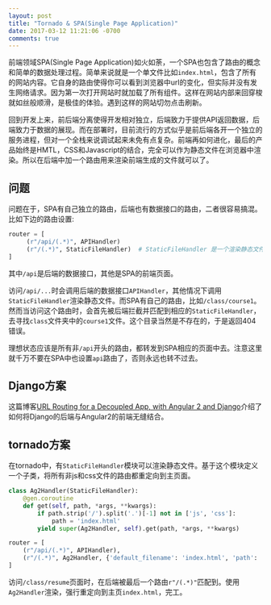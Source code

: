 ```yaml
---
layout: post
title: "Tornado & SPA(Single Page Application)"
date: 2017-03-12 11:21:06 -0700
comments: true
---
```


前端领域SPA(Single Page Application)如火如荼，一个SPA也包含了路由的概念和简单的数据处理过程。简单来说就是一个单文件比如`index.html`，包含了所有的网站内容。它自身的路由使得你可以看到浏览器中url的变化，但实际并没有发生网络请求。因为第一次打开网站时就加载了所有组件。这样在网站内部来回穿梭就如丝般顺滑，是极佳的体验。遇到这样的网站切勿点击刷新。

回到开发上来，前后端分离使得开发相对独立，后端致力于提供API返回数据，后端致力于数据的展现。而在部署时，目前流行的方式似乎是前后端各开一个独立的服务进程，但对一个全栈来说调试起来未免有点复杂。前端再如何进化，最后的产品始终是HMTL，CSS和Javascript的结合，完全可以作为静态文件在浏览器中渲染。所以在后端中加一个路由用来渲染前端生成的文件就可以了。

## 问题
问题在于，SPA有自己独立的路由，后端也有数据接口的路由，二者很容易搞混。
比如下边的路由设置:

```python
router = [
     (r"/api/(.*)", APIHandler)
     (r"/(.*)", StaticFileHandler)  # StaticFileHandler 是一个渲染静态文件的类
]
```
其中`/api`是后端的数据接口，其他是SPA的前端页面。

访问`/api/...`时会调用后端的数据接口`APIHandler`，其他情况下调用`StaticFileHandler`渲染静态文件。而SPA有自己的路由，比如`/class/course1`。然而当访问这个路由时，会首先被后端拦截并匹配到相应的`StaticFileHandler`，去寻找`class`文件夹中的`course1`文件。这个目录当然是不存在的，于是返回404错误。

理想状态应该是所有非`/api`开头的路由，都转发到SPA相应的页面中去。注意这里就千万不要在SPA中也设置`api`路由了，否则永远也转不过去。

## Django方案

这篇博客[URL Routing for a Decoupled App, with Angular 2 and Django](https://www.metaltoad.com/blog/url-routing-decoupled-app-angular-2-and-django)介绍了如何将Django的后端与Angular2的前端无缝结合。

## tornado方案

在tornado中，有`StaticFileHandler`模块可以渲染静态文件。基于这个模块定义一个子类，将所有非js和css文件的路由都重定向到主页面。

```python
class Ag2Handler(StaticFileHandler):
    @gen.coroutine
    def get(self, path, *args, **kwargs):
        if path.strip('/').split('.')[-1] not in ['js', 'css']:
            path = 'index.html'
        yield super(Ag2Handler, self).get(path, *args, **kwargs)

router = [
    (r"/api/(.*)", APIHandler),
    (r"/(.*)", Ag2Handler, {'default_filename': 'index.html', 'path': 'XXXXXX'})
]
```

访问`/class/resume`页面时，在后端被最后一个路由`r"/(.*)"`匹配到。使用`Ag2Handler`渲染，强行重定向到主页`index.html`，完工。


